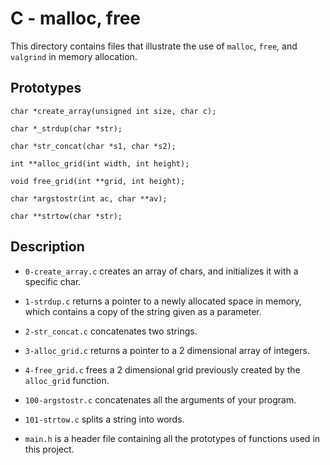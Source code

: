 # C - malloc, free
This directory contains files that illustrate the use of `malloc`, `free`, and `valgrind` in memory allocation.

## Prototypes
`char *create_array(unsigned int size, char c);`

`char *_strdup(char *str);`

`char *str_concat(char *s1, char *s2);`

`int **alloc_grid(int width, int height);`

`void free_grid(int **grid, int height);`

`char *argstostr(int ac, char **av);`

`char **strtow(char *str);`

## Description
* `0-create_array.c` creates an array of chars, and initializes it with a specific char.

* `1-strdup.c` returns a pointer to a newly allocated space in memory, which contains a copy of the string given as a parameter.

* `2-str_concat.c` concatenates two strings.

* `3-alloc_grid.c` returns a pointer to a 2 dimensional array of integers.

* `4-free_grid.c` frees a 2 dimensional grid previously created by the `alloc_grid` function.

* `100-argstostr.c` concatenates all the arguments of your program.

* `101-strtow.c` splits a string into words.

* `main.h` is a header file containing all the prototypes of functions used in this project.
